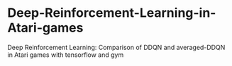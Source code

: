# Deep-Reinforcement-Learning-in-Atari-games
Deep Reinforcement Learning: Comparison of DDQN and averaged-DDQN in Atari games with tensorflow and gym
